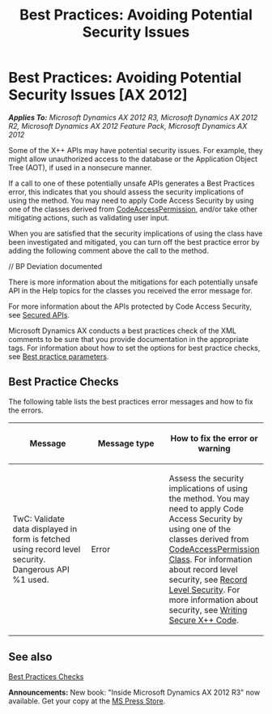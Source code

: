 ﻿---
title: 'Best Practices: Avoiding Potential Security Issues'
TOCTitle: 'Best Practices: Avoiding Potential Security Issues'
ms:assetid: 3b82ba8b-366d-4dfb-84b3-6603e880c3b0
ms:mtpsurl: https://msdn.microsoft.com/en-us/library/Aa625308(v=AX.60)
ms:contentKeyID: 35242907
ms.date: 05/18/2015
mtps_version: v=AX.60
---

# Best Practices: Avoiding Potential Security Issues [AX 2012]


_**Applies To:** Microsoft Dynamics AX 2012 R3, Microsoft Dynamics AX 2012 R2, Microsoft Dynamics AX 2012 Feature Pack, Microsoft Dynamics AX 2012_

Some of the X++ APIs may have potential security issues. For example, they might allow unauthorized access to the database or the Application Object Tree (AOT), if used in a nonsecure manner.

If a call to one of these potentially unsafe APIs generates a Best Practices error, this indicates that you should assess the security implications of using the method. You may need to apply Code Access Security by using one of the classes derived from [CodeAccessPermission](https://msdn.microsoft.com/en-us/library/gg803417\(v=ax.60\)), and/or take other mitigating actions, such as validating user input.

When you are satisfied that the security implications of using the class have been investigated and mitigated, you can turn off the best practice error by adding the following comment above the call to the method.

// BP Deviation documented

There is more information about the mitigations for each potentially unsafe API in the Help topics for the classes you received the error message for.

For more information about the APIs protected by Code Access Security, see [Secured APIs](secured-apis.md).

Microsoft Dynamics AX conducts a best practices check of the XML comments to be sure that you provide documentation in the appropriate tags. For information about how to set the options for best practice checks, see [Best practice parameters](best-practice-parameters.md).

## Best Practice Checks

The following table lists the best practices error messages and how to fix the errors.

<table>
<colgroup>
<col style="width: 33%" />
<col style="width: 33%" />
<col style="width: 33%" />
</colgroup>
<thead>
<tr class="header">
<th><p>Message</p></th>
<th><p>Message type</p></th>
<th><p>How to fix the error or warning</p></th>
</tr>
</thead>
<tbody>
<tr class="odd">
<td><p>TwC: Validate data displayed in form is fetched using record level security. Dangerous API %1 used.</p></td>
<td><p>Error</p></td>
<td><p>Assess the security implications of using the method. You may need to apply Code Access Security by using one of the classes derived from <a href="https://msdn.microsoft.com/en-us/library/gg803417(v=ax.60)">CodeAccessPermission Class</a>. For information about record level security, see <a href="record-level-security.md">Record Level Security</a>. For more information about security, see <a href="http://go.microsoft.com/fwlink/?linkid=108580">Writing Secure X++ Code</a>.</p></td>
</tr>
</tbody>
</table>


## See also

[Best Practices Checks](best-practices-checks.md)

  
**Announcements:** New book: "Inside Microsoft Dynamics AX 2012 R3" now available. Get your copy at the [MS Press Store](https://www.microsoftpressstore.com/store/inside-microsoft-dynamics-ax-2012-r3-9780735685109).


